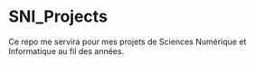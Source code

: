 # SNI_Projects
Ce repo me servira pour mes projets de Sciences Numérique et Informatique au fil des années.
